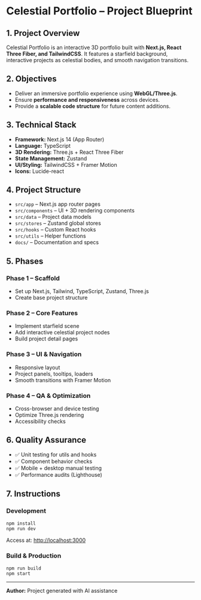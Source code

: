 # Celestial Portfolio – Project Blueprint

## 1. Project Overview
Celestial Portfolio is an interactive 3D portfolio built with **Next.js, React Three Fiber, and TailwindCSS**. 
It features a starfield background, interactive projects as celestial bodies, and smooth navigation transitions.

## 2. Objectives
- Deliver an immersive portfolio experience using **WebGL/Three.js**.
- Ensure **performance and responsiveness** across devices.
- Provide a **scalable code structure** for future content additions.

## 3. Technical Stack
- **Framework:** Next.js 14 (App Router)
- **Language:** TypeScript
- **3D Rendering:** Three.js + React Three Fiber
- **State Management:** Zustand
- **UI/Styling:** TailwindCSS + Framer Motion
- **Icons:** Lucide-react

## 4. Project Structure
- `src/app` – Next.js app router pages
- `src/components` – UI + 3D rendering components
- `src/data` – Project data models
- `src/stores` – Zustand global stores
- `src/hooks` – Custom React hooks
- `src/utils` – Helper functions
- `docs/` – Documentation and specs

## 5. Phases
### Phase 1 – Scaffold
- Set up Next.js, Tailwind, TypeScript, Zustand, Three.js
- Create base project structure

### Phase 2 – Core Features
- Implement starfield scene
- Add interactive celestial project nodes
- Build project detail pages

### Phase 3 – UI & Navigation
- Responsive layout
- Project panels, tooltips, loaders
- Smooth transitions with Framer Motion

### Phase 4 – QA & Optimization
- Cross-browser and device testing
- Optimize Three.js rendering
- Accessibility checks

## 6. Quality Assurance
- ✅ Unit testing for utils and hooks
- ✅ Component behavior checks
- ✅ Mobile + desktop manual testing
- ✅ Performance audits (Lighthouse)

## 7. Instructions
### Development
```bash
npm install
npm run dev
```
Access at: [http://localhost:3000](http://localhost:3000)

### Build & Production
```bash
npm run build
npm start
```

---
**Author:** Project generated with AI assistance  
